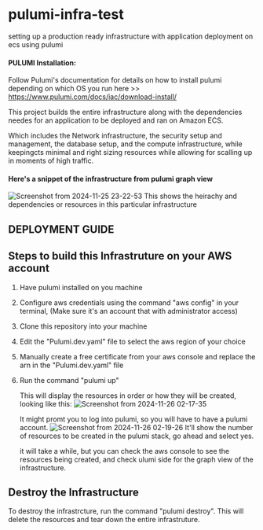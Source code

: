 # pulumi-infra-test
setting up a production ready infrastructure with application deployment on ecs using pulumi

#### PULUMI Installation:
Follow Pulumi's documentation for details on how to install pulumi depending on which OS you run here >> https://www.pulumi.com/docs/iac/download-install/

This project builds the entire infrastructure along with the dependencies needes for an application to be deployed and ran on Amazon ECS.

Which includes the Network infrastructure, the security setup and management, the database setup, and the compute infrastructure, while keepingcts minimal and right sizing resources while allowing for scalling up in moments of high traffic.

#### Here's a snippet of the infrastructure from pulumi graph view

![Screenshot from 2024-11-25 23-22-53](https://github.com/user-attachments/assets/04f102e4-03fd-43c7-aaef-65b61b2bf2fb)
This shows the heirachy and dependencies or resources in this particular infrastructure

## DEPLOYMENT GUIDE
## Steps to build this Infrastruture on your AWS account
1. Have pulumi installed on you machine
2. Configure aws credentials using the command "aws config" in your terminal, (Make sure it's an account that with administrator access)
3. Clone this repository into your machine
4. Edit the "Pulumi.dev.yaml" file to select the aws region of your choice
5. Manually create a free certificate from your aws console and replace the arn in the "Pulumi.dev.yaml" file
6. Run the command "pulumi up"

   This will display the resources in order or how they will be created, looking like this:
   ![Screenshot from 2024-11-26 02-17-35](https://github.com/user-attachments/assets/c8ad48cf-fe40-40d6-858d-ac48c2bdb909)

   It might promt you to log into pulumi, so you will have to have a pulumi account.
   ![Screenshot from 2024-11-26 02-19-26](https://github.com/user-attachments/assets/0088ebe6-d8d2-4a90-8643-ed297c3c04aa)
   It'll show the number of resources to be created in the pulumi stack, go ahead and select yes.

   it will take a while, but you can check the aws console to see the resources being created, and check ulumi side for the graph view of the infrastructure.

## Destroy the Infrastructure
   To destroy the infrastrcture, run the command "pulumi destroy".
   This will delete the resources and tear down the entire infrastruture.
   
